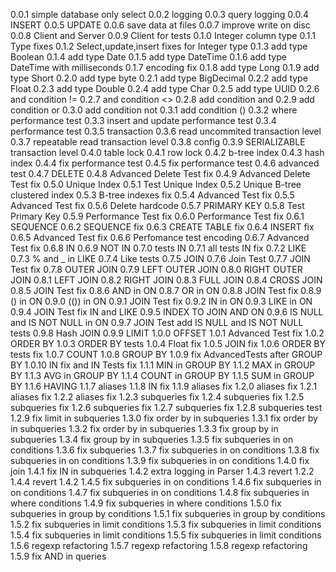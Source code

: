 0.0.1 simple database only select
0.0.2 logging
0.0.3 query logging
0.0.4 INSERT
0.0.5 UPDATE
0.0.6 save data at files
0.0.7 improve write on disc
0.0.8 Client and Server
0.0.9 Client for tests
0.1.0 Integer column type
0.1.1 Type fixes
0.1.2 Select,update,insert fixes for Integer type
0.1.3 add type Boolean
0.1.4 add type Date
0.1.5 add type DateTime
0.1.6 add type DateTime with milliseconds
0.1.7 encoding fix
0.1.8 add type Long
0.1.9 add type Short
0.2.0 add type byte
0.2.1 add type BigDecimal
0.2.2 add type Float
0.2.3 add type Double
0.2.4 add type Char
0.2.5 add type UUID
0.2.6 and condition !=
0.2.7 and condition <>
0.2.8 add condition and
0.2.9 add condition or
0.3.0 add condition not
0.3.1 add condition ()
0.3.2 where performance test
0.3.3 insert and update performance test
0.3.4 performance test
0.3.5 transaction
0.3.6 read uncommited transaction level
0.3.7 repeatable read  transaction level
0.3.8 config
0.3.9 SERIALIZABLE transaction level
0.4.0 table lock
0.4.1 row lock
0.4.2 b-tree index
0.4.3 hash index
0.4.4 fix performance test
0.4.5 fix performance test
0.4.6 advanced test
0.4.7 DELETE
0.4.8 Advanced Delete Test fix
0.4.9 Advanced Delete Test fix
0.5.0 Unique Index
0.5.1 Test Unique Index
0.5.2 Unique B-tree clustered index
0.5.3 B-tree indexes fix
0.5.4 Advanced Test fix
0.5.5 Advanced Test fix
0.5.6 Delete hardcode
0.5.7 PRIMARY KEY
0.5.8 Test Primary Key
0.5.9 Performance Test fix
0.6.0 Performance Test fix
0.6.1 SEQUENCE
0.6.2 SEQUENCE fix
0.6.3 CREATE TABLE fix
0.6.4 INSERT fix
0.6.5 Advanced Test fix
0.6.6 Perfomance test encoding
0.6.7 Advanced Test fix
0.6.8 IN
0.6.9 NOT IN
0.7.0 tests IN
0.7.1 all tests IN fix
0.7.2 LIKE
0.7.3 % and  _ in LIKE
0.7.4 Like tests
0.7.5 JOIN
0.7.6 Join Test
0.7.7 JOIN Test fix
0.7.8 OUTER JOIN
0.7.9 LEFT OUTER JOIN
0.8.0 RIGHT OUTER JOIN
0.8.1 LEFT JOIN
0.8.2 RIGHT JOIN
0.8.3 FULL JOIN
0.8.4 CROSS JOIN
0.8.5 JOIN Test fix
0.8.6 AND in ON
0.8.7 OR in ON
0.8.8 JOIN Test fix
0.8.9 () in ON
0.9.0 (()) in ON
0.9.1 JOIN Test fix
0.9.2 IN in ON
0.9.3 LIKE in ON
0.9.4 JOIN Test fix IN and LIKE
0.9.5 INDEX TO JOIN AND ON
0.9.6 IS NULL and IS NOT NULL in ON
0.9.7 JOIN Test add IS NULL and IS NOT NULL tests
0.9.8 Hash JOIN
0.9.9 LIMIT
1.0.0 OFFSET
1.0.1 Advanced Test fix
1.0.2 ORDER BY
1.0.3 ORDER BY tests
1.0.4 Float fix
1.0.5 JOIN fix
1.0.6 ORDER BY tests fix
1.0.7 COUNT
1.0.8 GROUP BY
1.0.9 fix AdvancedTests after GROUP BY
1.0.10 IN fix and IN Tests fix
1.1.1 MIN in GROUP BY
1.1.2 MAX in GROUP BY
1.1.3 AVG in GROUP BY
1.1.4 COUNT in GROUP BY
1.1.5 SUM in GROUP BY
1.1.6 HAVING
1.1.7 aliases
1.1.8 IN fix
1.1.9 aliases fix
1.2.0 aliases fix
1.2.1 aliases fix
1.2.2 aliases fix
1.2.3 subqueries fix
1.2.4 subqueries fix
1.2.5 subqueries fix
1.2.6 subqueries fix
1.2.7 subqueries fix
1.2.8 subqueries test
1.2.9 fix limit in subqueries
1.3.0 fix order by in subqueries
1.3.1 fix order by in subqueries
1.3.2 fix order by in subqueries
1.3.3 fix group by in subqueries
1.3.4 fix group by in subqueries
1.3.5 fix subqueries in on conditions
1.3.6 fix subqueries
1.3.7 fix subqueries in on conditions
1.3.8 fix subqueries in on conditions
1.3.9 fix subqueries in on conditions
1.4.0 fix join
1.4.1 fix IN in subqueries
1.4.2 extra logging in Parser
1.4.3 revert 1.2.2
1.4.4 revert 1.4.2
1.4.5 fix subqueries in on conditions
1.4.6 fix subqueries in on conditions
1.4.7 fix subqueries in on conditions
1.4.8 fix subqueries in where conditions
1.4.9 fix subqueries in where conditions
1.5.0 fix subqueries in group by conditions
1.5.1 fix subqueries in group by conditions
1.5.2 fix subqueries in limit conditions
1.5.3 fix subqueries in limit conditions
1.5.4 fix subqueries in limit conditions
1.5.5 fix subqueries in limit conditions
1.5.6 regexp refactoring
1.5.7 regexp refactoring
1.5.8 regexp refactoring
1.5.9 fix AND in queries